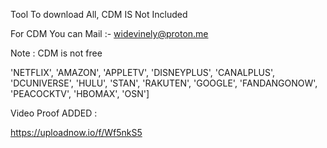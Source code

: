 Tool To download All, CDM IS Not Included

For CDM You can Mail :- widevinely@proton.me

Note : CDM is not free

'NETFLIX', 'AMAZON', 'APPLETV', 'DISNEYPLUS', 'CANALPLUS', 'DCUNIVERSE', 'HULU', 'STAN', 'RAKUTEN', 'GOOGLE', 'FANDANGONOW', 'PEACOCKTV', 'HBOMAX', 'OSN']

Video Proof ADDED :

https://uploadnow.io/f/Wf5nkS5
